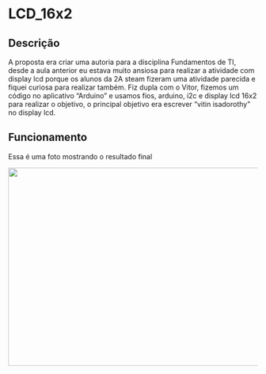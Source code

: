 # LCD_16x2
## Descrição
A proposta era criar uma autoria para a disciplina Fundamentos de TI, desde a aula anterior eu estava muito ansiosa para realizar a atividade com display lcd porque os alunos da 2A steam fizeram uma atividade parecida e fiquei curiosa para realizar também. Fiz dupla com o Vitor, fizemos um código no aplicativo “Arduino” e usamos fios, arduino, i2c e display lcd 16x2 para realizar o objetivo, o principal objetivo era escrever “vitin isadorothy” no display lcd.
## Funcionamento
Essa é uma foto mostrando o resultado final 

<img src="https://user-images.githubusercontent.com/102593244/176667914-2d726a37-f2ad-4147-9320-1e120386a2a5.jpeg" width="790" height="400">

